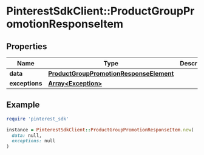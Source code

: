# PinterestSdkClient::ProductGroupPromotionResponseItem

## Properties

| Name | Type | Description | Notes |
| ---- | ---- | ----------- | ----- |
| **data** | [**ProductGroupPromotionResponseElement**](ProductGroupPromotionResponseElement.md) |  | [optional] |
| **exceptions** | [**Array&lt;Exception&gt;**](Exception.md) |  | [optional] |

## Example

```ruby
require 'pinterest_sdk'

instance = PinterestSdkClient::ProductGroupPromotionResponseItem.new(
  data: null,
  exceptions: null
)
```

